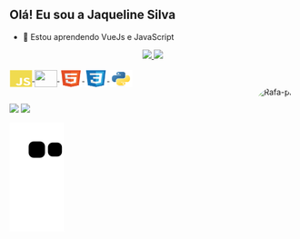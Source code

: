 ## Olá! Eu sou a Jaqueline Silva

- 🌱 Estou aprendendo VueJs e JavaScript

<div align="center">
  <a href="https://github.com/jaques28">
  <img height="180em" src="https://github-readme-stats.vercel.app/api?username=jaques28&show_icons=true&theme=bear&include_all_commits=true&count_private=true"/>
  <img height="180em" src="https://github-readme-stats.vercel.app/api/top-langs/?username=jaques28&layout=compact&langs_count=7&theme=bear"/>
</div>
  
  <div style="display: inline_block"><br>
  <img align="center" alt="Rafa-Js" height="30" width="40" src="https://raw.githubusercontent.com/devicons/devicon/master/icons/javascript/javascript-plain.svg">
  <img align="center" height="30" width="40" src="https://cdn.jsdelivr.net/gh/devicons/devicon/icons/vuejs/vuejs-original.svg" />
  <img align="center" alt="Rafa-HTML" height="30" width="40" src="https://raw.githubusercontent.com/devicons/devicon/master/icons/html5/html5-original.svg">
  <img align="center" alt="Rafa-CSS" height="30" width="40" src="https://raw.githubusercontent.com/devicons/devicon/master/icons/css3/css3-original.svg">
  <img align="center" alt="Rafa-Python" height="30" width="40" src="https://raw.githubusercontent.com/devicons/devicon/master/icons/python/python-original.svg">
</div>
  
  <img align="right" alt="Rafa-pic" height="150" style="border-radius:50px;" src="https://cdn.discordapp.com/attachments/857279428140728350/954196205255143464/GIF-2022-02-23-23-18-11.gif">
  
  ##
  
  <div> 
  
  <a href="https://instagram.com/_sjacs" target="_blank"><img src="https://img.shields.io/badge/-Instagram-%23E4405F?style=for-the-badge&logo=instagram&logoColor=white" target="_blank"></a>
  <a href="https://www.linkedin.com/in/jaqueline-silva-b0b884153" target="_blank"><img src="https://img.shields.io/badge/-LinkedIn-%230077B5?style=for-the-badge&logo=linkedin&logoColor=white" target="_blank"></a> 
 
 ![Snake animation](https://github.com/jaques28/jaques28/blob/output/github-contribution-grid-snake.svg)
 
</div>
